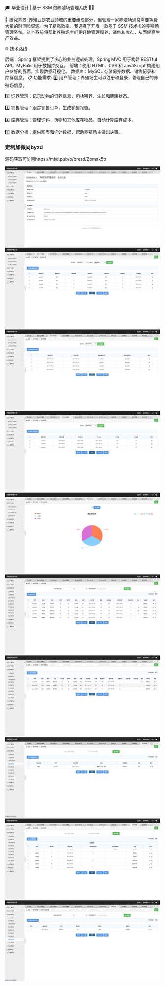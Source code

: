 
🎓 毕业设计 | 基于 SSM 的养殖场管理系统 🐔🌾

🌱 研究背景:
养殖业是农业领域的重要组成部分，但管理一家养殖场通常需要耗费大量的时间和资源。为了提高效率，我选择了开发一款基于 SSM 技术栈的养殖场管理系统。这个系统将帮助养殖场主们更好地管理饲养、销售和库存，从而提高生产效益。

🌐 技术路线:

后端：Spring 框架提供了核心的业务逻辑处理，Spring MVC 用于构建 RESTful API，MyBatis 用于数据库交互。
前端：使用 HTML、CSS 和 JavaScript 构建用户友好的界面，实现数据可视化。
数据库：MySQL 存储饲养数据、销售记录和库存信息。
📋 功能需求:
1️⃣ 用户管理：养殖场主可以注册和登录，管理自己的养殖场信息。

2️⃣ 饲养管理：记录动物的饲养信息，包括喂养、生长和健康状态。

3️⃣ 销售管理：跟踪销售订单，生成销售报告。

4️⃣ 库存管理：管理饲料、药物和其他库存物品，自动计算库存成本。

5️⃣ 数据分析：提供图表和统计数据，帮助养殖场主做出决策。



### 定制加微jsjbyzd

源码获取可访问https://mbd.pub/o/bread/Zpmak5tr

![输入图片说明](1.png)
![输入图片说明](2.png)
![输入图片说明](3.png)
![输入图片说明](4.png)
![输入图片说明](5.png)
![输入图片说明](6.png)
![输入图片说明](7.png)
![输入图片说明](8.png)
![输入图片说明](9.png)
![输入图片说明](10.png)

